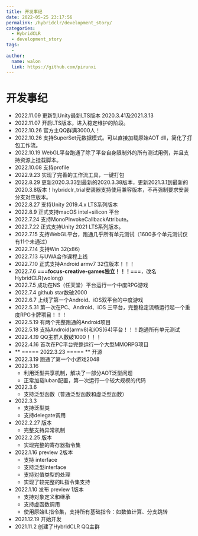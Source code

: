 ```yaml
---
title: 开发事纪
date: 2022-05-25 23:17:56
permalink: /hybridclr/development_story/
categories:
  - HybridCLR
  - development_story
tags:
  - 
author: 
  name: walon
  link: https://github.com/pirunxi
---
```


# 开发事纪

- 2022.11.09 更新到Unity最新LTS版本 2020.3.41及2021.3.13
- 2022.11.07 开启LTS版本，进入稳定维护的阶段。
- 2022.10.26 官方主QQ群满3000人！
- 2022.10.26 支持SuperSet元数据模式。可以直接加载原始AOT dll，简化了打包工作流。
- 2022.10.19 WebGL平台跑通了除了平台自身限制外的所有测试用例，并且支持资源上挂载脚本。
- 2022.10.08 支持profile
- 2022.9.23 实现了完善的工作流工具，一键打包
- 2022.8.29 更新2020.3.33到最新的2020.3.38版本，更新2021.3.1到最新的2020.3.8版本！hybridclr_trial安装器支持使用兼容版本，不再强制要求安装分支对应版本。
- 2022.8.27 支持Unity 2019.4.x LTS系列版本
- 2022.8.9 正式支持macOS intel+silicon 平台
- 2022.7.24 支持MonoPInvokeCallbackAttribute。
- 2022.7.22 正式支持Unity 2021 LTS系列版本。
- 2022.7.15 支持WebGL平台，跑通几乎所有单元测试（1600多个单元测试仅有11个未通过）
- 2022.7.14 支持Win 32(x86)
- 2022.7.13 与UWA合作课程上线
- 2022.7.10 正式支持Android armv7 32位版本！！！
- 2022.7.6 **===focus-creative-games独立！！！===**，改名HybridCLR(wolong)
- 2022.7.5 成功在NS（任天堂）平台运行一个中度RPG游戏
- 2022.7.4 github star数破2000
- 2022.6.7 上线了第一个Android、iOS双平台的中度游戏
- 2022.5.31 第一次在PC、Android、iOS 三平台，完整稳定流畅运行起一个重度RPG卡牌项目！！！
- 2022.5.19 有两个完整跑通的Android项目
- 2022.5.18 支持Android(armv8)和iOS(64)平台！！！跑通所有单元测试
- 2022.4.19 QQ主群人数破1000！！！
- 2022.4.16 首次在PC平台完整运行一个大型MMORPG项目
- ** ===== 2022.3.23 ===== ** 开源
- 2022.3.19 跑通了第一个小游戏2048
- 2022.3.16
  - 利用泛型共享机制，解决了一部分AOT泛型问题
  - 正常加载luban配置，第一次运行一个较大规模的代码
- 2022.3.6
  - 支持泛型函数（普通泛型函数和虚泛型函数）
- 2022.3.3
  - 支持泛型类
  - 支持delegate调用
- 2022.2.27 版本
  - 完整支持异常机制
- 2022.2.25 版本
  - 实现完整的寄存器指令集
- 2022.1.16 preview 2版本
  - 支持 interface
  - 支持泛型interface
  - 支持对值类型的处理
  - 实现了较完整的IL指令集支持
- 2022.1.10 发布 preview 1版本
  - 支持对象定义和继承
  - 支持虚函数调用
  - 使用原始IL指令集，支持所有基础指令：如数值计算、分支跳转
- 2021.12.19 开始开发
- 2021.11.2 创建了HybridCLR QQ主群




